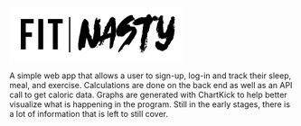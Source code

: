 

![alt text](app/assets/images/FITNASTY-black.png)

A simple web app that allows a user to sign-up, log-in and track their sleep, meal, and exercise. 
Calculations are done on the back end as well as an API call to get caloric data. 
Graphs are generated with ChartKick to help better visualize what is happening in the program. 
Still in the early stages, there is a lot of information that is left to still cover. 
